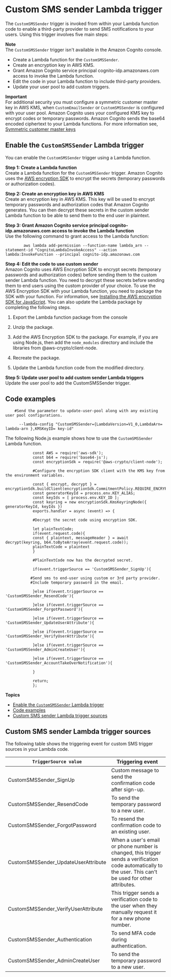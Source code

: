 # Custom SMS sender Lambda trigger<a name="user-pool-lambda-custom-sms-sender"></a>

The `CustomSMSSender` trigger is invoked from within your Lambda function code to enable a third\-party provider to send SMS notifications to your users\. Using this trigger involves five main steps:

**Note**  
The `CustomSMSSender` trigger isn't available in the Amazon Cognito console\.
+ Create a Lambda function for the `CustomSMSSender`\.
+ Create an encryption key in AWS KMS\.
+ Grant Amazon Cognito service principal cognito\-idp\.amazonaws\.com access to invoke the Lambda function\.
+ Edit the code in your Lambda function to include third\-party providers\.
+ Update your user pool to add custom triggers\. 

**Important**  
For additional security you must configure a symmetric customer master key in AWS KMS, when `CustomEmailSender` or `CustomSMSSender` is configured with your user pool\. Amazon Cognito uses your configured KMS key to encrypt codes or temporary passwords\. Amazon Cognito sends the base64 encoded ciphertext to your Lambda functions\. For more information see, [Symmetric customer master keys](/kms/latest/developerguide/symm-asymm-concepts.html#symmetric-cmks)

## Enable the `CustomSMSSender` Lambda trigger<a name="enable-custom-sms-sender-lambda-trigger"></a>

You can enable the `CustomSMSSender` trigger using a Lambda function\.

**Step 1: Create a Lambda function**  
 Create a Lambda function for the `CustomSMSSender` trigger\. Amazon Cognito uses the [AWS encryption SDK](https://docs.aws.amazon.com/encryption-sdk/latest/developer-guide/introduction.html) to encrypt the secrets \(temporary passwords or authorization codes\)\.

**Step 2: Create an encryption key in AWS KMS**  
Create an encryption key in AWS KMS\. This key will be used to encrypt temporary passwords and authorization codes that Amazon Cognito generates\. You can then decrypt these secrets in the custom sender Lambda function to be able to send them to the end user in plaintext\.

**Step 3: Grant Amazon Cognito service principal cognito\-idp\.amazonaws\.com access to invoke the Lambda function**  
Use the following command to grant access to the Lambda function:

```
        aws lambda add-permission --function-name lambda_arn --statement-id "CognitoLambdaInvokeAccess" --action lambda:InvokeFunction --principal cognito-idp.amazonaws.com
```

**Step 4: Edit the code to use custom sender**  
Amazon Cognito uses AWS Encryption SDK to encrypt secrets \(temporary passwords and authorization codes\) before sending them to the custom sender Lambda function\. You need to decrypt these secrets before sending them to end users using the custom provider of your choice\. To use the AWS Encryption SDK with your Lambda function, you need to package the SDK with your function\. For information, see [Installing the AWS encryption SDK for JavaScript](https://docs.aws.amazon.com/encryption-sdk/latest/developer-guide/javascript-installation.html)\. You can also update the Lambda package by completing the following steps\.

1. Export the Lambda function package from the console

1. Unzip the package\.

1. Add the AWS Encryption SDK to the package\. For example, if you are using Node\.js, then add the `node_modules` directory and include the libraries from @aws\-crypto/client\-node\.

1. Recreate the package\.

1. Update the Lambda function code from the modified directory\.

**Step 5: Update user pool to add custom sender Lambda triggers**  
Update the user pool to add the CustomSMSSender trigger\.

## Code examples<a name="code-examples"></a>

```
    #Send the parameter to update-user-pool along with any existing user pool configurations.
              
      --lambda-config "CustomSMSSender={LambdaVersion=V1_0,LambdaArn= lambda-arn },KMSKeyID= key-id"
```

 The following Node\.js example shows how to use the `CustomSMSSender` Lambda function\.

```
            const AWS = require('aws-sdk');
            const b64 = require('base64-js');
            const encryptionSdk = require('@aws-crypto/client-node');
            
            #Configure the encryption SDK client with the KMS key from the environment variables.  
            
            const { encrypt, decrypt } = encryptionSdk.buildClient(encryptionSdk.CommitmentPolicy.REQUIRE_ENCRYPT_ALLOW_DECRYPT);
            const generatorKeyId = process.env.KEY_ALIAS;
            const keyIds = [ process.env.KEY_ID ];
            const keyring = new encryptionSdk.KmsKeyringNode({ generatorKeyId, keyIds })
            exports.handler = async (event) => {

            #Decrypt the secret code using encryption SDK.
          
            let plainTextCode;
            if(event.request.code){
            const { plaintext, messageHeader } = await decrypt(keyring, b64.toByteArray(event.request.code));
            plainTextCode = plaintext
            }

            #PlainTextCode now has the decrypted secret.
            
            if(event.triggerSource == 'CustomSMSSender_SignUp'){
            
           #Send sms to end-user using custom or 3rd party provider.
           #Include temporary password in the email.
            
            }else if(event.triggerSource == 'CustomSMSSender_ResendCode'){
            
            }else if(event.triggerSource == 'CustomSMSSender_ForgotPassword'){
            
            }else if(event.triggerSource == 'CustomSMSSender_UpdateUserAttribute'){
            
            }else if(event.triggerSource == 'CustomSMSSender_VerifyUserAttribute'){
            
            }else if(event.triggerSource == 'CustomSMSSender_AdminCreateUser'){
            
            }else if(event.triggerSource == 'CustomSMSSender_AccountTakeOverNotification'){
            
            }
            
            return;
            };
```

**Topics**
+ [Enable the `CustomSMSSender` Lambda trigger](#enable-custom-sms-sender-lambda-trigger)
+ [Code examples](#code-examples)
+ [Custom SMS sender Lambda trigger sources](#trigger-source)

## Custom SMS sender Lambda trigger sources<a name="trigger-source"></a>

The following table shows the triggering event for custom SMS trigger sources in your Lambda code\.


| `TriggerSource value` | Triggering event | 
| --- | --- | 
| CustomSMSSender\_SignUp | Custom message to send the confirmation code after sign\-up\. | 
| CustomSMSSender\_ResendCode | To send the temporary password to a new user\. | 
| CustomSMSSender\_ForgotPassword | To resend the confirmation code to an existing user\. | 
| CustomSMSSender\_UpdateUserAttribute | When a user's email or phone number is changed, this trigger sends a verification code automatically to the user\. This can't be used for other attributes\.  | 
| CustomSMSSender\_VerifyUserAttribute | This trigger sends a verification code to the user when they manually request it for a new phone number\. | 
| CustomSMSSender\_Authentication | To send MFA code during authentication\.  | 
| CustomSMSSender\_AdminCreateUser | To send the temporary password to a new user\. | 